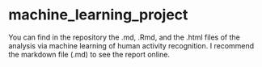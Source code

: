 # machine_learning_project

You can find in the repository the .md, .Rmd, and the .html files of the analysis via machine learning of human activity recognition.
I recommend the markdown file (.md) to see the report online.
